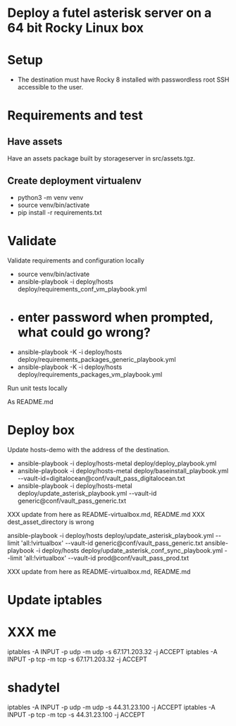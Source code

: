 # Deploy a futel asterisk server on a 64 bit Rocky Linux box

# Setup

- The destination must have Rocky 8 installed with passwordless root SSH accessible to the user.

# Requirements and test

## Have assets

Have an assets package built by storageserver in src/assets.tgz.

## Create deployment virtualenv

- python3 -m venv venv
- source venv/bin/activate
- pip install -r requirements.txt

# Validate

Validate requirements and configuration locally

- source venv/bin/activate
- ansible-playbook -i deploy/hosts deploy/requirements_conf_vm_playbook.yml
- # enter password when prompted, what could go wrong?
- ansible-playbook -K -i deploy/hosts deploy/requirements_packages_generic_playbook.yml
- ansible-playbook -K -i deploy/hosts deploy/requirements_packages_vm_playbook.yml

Run unit tests locally

As README.md

# Deploy box

Update hosts-demo with the address of the destination.

- ansible-playbook -i deploy/hosts-metal deploy/deploy_playbook.yml
- ansible-playbook -i deploy/hosts-metal deploy/baseinstall_playbook.yml --vault-id=digitalocean@conf/vault_pass_digitalocean.txt
- ansible-playbook -i deploy/hosts-metal deploy/update_asterisk_playbook.yml --vault-id generic@conf/vault_pass_generic.txt

XXX update from here as README-virtualbox.md, README.md
XXX dest_asset_directory is wrong

  ansible-playbook -i deploy/hosts deploy/update_asterisk_playbook.yml --limit 'all:!virtualbox' --vault-id generic@conf/vault_pass_generic.txt
  ansible-playbook -i deploy/hosts deploy/update_asterisk_conf_sync_playbook.yml --limit 'all:!virtualbox' --vault-id prod@conf/vault_pass_prod.txt

XXX update from here as README-virtualbox.md, README.md

# Update iptables

  # XXX me
  iptables -A INPUT -p udp -m udp -s 67.171.203.32 -j ACCEPT
  iptables -A INPUT -p tcp -m tcp -s 67.171.203.32 -j ACCEPT
  # shadytel
  iptables -A INPUT -p udp -m udp -s 44.31.23.100 -j ACCEPT
  iptables -A INPUT -p tcp -m tcp -s 44.31.23.100 -j ACCEPT

